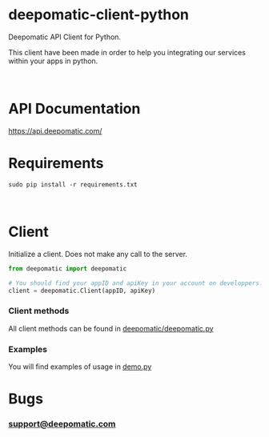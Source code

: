 # deepomatic-client-python

Deepomatic API Client for Python.

This client have been made in order to help you integrating our services within your apps in python.

<br/>

# API Documentation

https://api.deepomatic.com/
<br/>

# Requirements

```
sudo pip install -r requirements.txt
```
<br/>

# Client

Initialize a client.
Does not make any call to the server.
```python
from deepomatic import deepomatic

# You should find your appID and apiKey in your account on developpers.deepomatic.com
client = deepomatic.Client(appID, apiKey)
```

### Client methods

All client methods can be found in [deepomatic/deepomatic.py](/deepomatic/deepomatic.py)

### Examples

You will find examples of usage in [demo.py](/demo.py)

# Bugs

### support@deepomatic.com
